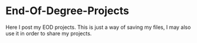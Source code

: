 # End-Of-Degree-Projects
Here I post my EOD projects.
This is just a way of saving my files, I may also use it in order to share my projects.
